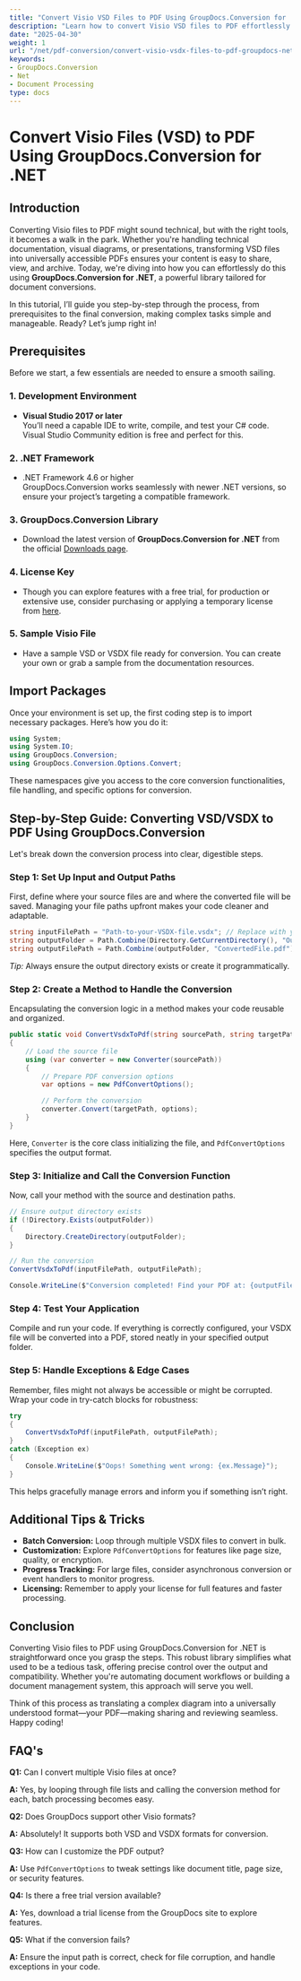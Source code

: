 ```yaml
---
title: "Convert Visio VSD Files to PDF Using GroupDocs.Conversion for .NET&#58; A Comprehensive Guide"
description: "Learn how to convert Visio VSD files to PDF effortlessly using GroupDocs.Conversion for .NET. This guide covers installation, setup, and practical use cases."
date: "2025-04-30"
weight: 1
url: "/net/pdf-conversion/convert-visio-vsdx-files-to-pdf-groupdocs-net/"
keywords:
- GroupDocs.Conversion
- Net
- Document Processing
type: docs
---
```

# Convert Visio Files (VSD) to PDF Using GroupDocs.Conversion for .NET

## Introduction

Converting Visio files to PDF might sound technical, but with the right tools, it becomes a walk in the park. Whether you're handling technical documentation, visual diagrams, or presentations, transforming VSD files into universally accessible PDFs ensures your content is easy to share, view, and archive. Today, we're diving into how you can effortlessly do this using **GroupDocs.Conversion for .NET**, a powerful library tailored for document conversions.

In this tutorial, I’ll guide you step-by-step through the process, from prerequisites to the final conversion, making complex tasks simple and manageable. Ready? Let’s jump right in!

## Prerequisites

Before we start, a few essentials are needed to ensure a smooth sailing.

### 1. Development Environment

- **Visual Studio 2017 or later**  
You’ll need a capable IDE to write, compile, and test your C# code. Visual Studio Community edition is free and perfect for this.

### 2. .NET Framework

- .NET Framework 4.6 or higher  
GroupDocs.Conversion works seamlessly with newer .NET versions, so ensure your project’s targeting a compatible framework.

### 3. GroupDocs.Conversion Library

- Download the latest version of **GroupDocs.Conversion for .NET** from the official [Downloads page](https://releases.groupdocs.com/conversion/net/).

### 4. License Key

- Though you can explore features with a free trial, for production or extensive use, consider purchasing or applying a temporary license from [here](https://purchase.groupdocs.com/temporary-license/).

### 5. Sample Visio File

- Have a sample VSD or VSDX file ready for conversion. You can create your own or grab a sample from the documentation resources.

## Import Packages

Once your environment is set up, the first coding step is to import necessary packages. Here’s how you do it:

```csharp
using System;
using System.IO;
using GroupDocs.Conversion;
using GroupDocs.Conversion.Options.Convert;
```

These namespaces give you access to the core conversion functionalities, file handling, and specific options for conversion.

## Step-by-Step Guide: Converting VSD/VSDX to PDF Using GroupDocs.Conversion

Let's break down the conversion process into clear, digestible steps.

### Step 1: Set Up Input and Output Paths

First, define where your source files are and where the converted file will be saved. Managing your file paths upfront makes your code cleaner and adaptable.

```csharp
string inputFilePath = "Path-to-your-VSDX-file.vsdx"; // Replace with your actual file path
string outputFolder = Path.Combine(Directory.GetCurrentDirectory(), "Output");
string outputFilePath = Path.Combine(outputFolder, "ConvertedFile.pdf");
```

*Tip:* Always ensure the output directory exists or create it programmatically.

### Step 2: Create a Method to Handle the Conversion

Encapsulating the conversion logic in a method makes your code reusable and organized.

```csharp
public static void ConvertVsdxToPdf(string sourcePath, string targetPath)
{
    // Load the source file
    using (var converter = new Converter(sourcePath))
    {
        // Prepare PDF conversion options
        var options = new PdfConvertOptions();

        // Perform the conversion
        converter.Convert(targetPath, options);
    }
}
```

Here, `Converter` is the core class initializing the file, and `PdfConvertOptions` specifies the output format.

### Step 3: Initialize and Call the Conversion Function

Now, call your method with the source and destination paths.

```csharp
// Ensure output directory exists
if (!Directory.Exists(outputFolder))
{
    Directory.CreateDirectory(outputFolder);
}

// Run the conversion
ConvertVsdxToPdf(inputFilePath, outputFilePath);

Console.WriteLine($"Conversion completed! Find your PDF at: {outputFilePath}");
```

### Step 4: Test Your Application

Compile and run your code. If everything is correctly configured, your VSDX file will be converted into a PDF, stored neatly in your specified output folder.

### Step 5: Handle Exceptions & Edge Cases

Remember, files might not always be accessible or might be corrupted. Wrap your code in try-catch blocks for robustness:

```csharp
try
{
    ConvertVsdxToPdf(inputFilePath, outputFilePath);
}
catch (Exception ex)
{
    Console.WriteLine($"Oops! Something went wrong: {ex.Message}");
}
```

This helps gracefully manage errors and inform you if something isn’t right.

## Additional Tips & Tricks

- **Batch Conversion:** Loop through multiple VSDX files to convert in bulk.
- **Customization:** Explore `PdfConvertOptions` for features like page size, quality, or encryption.
- **Progress Tracking:** For large files, consider asynchronous conversion or event handlers to monitor progress.
- **Licensing:** Remember to apply your license for full features and faster processing.

## Conclusion

Converting Visio files to PDF using GroupDocs.Conversion for .NET is straightforward once you grasp the steps. This robust library simplifies what used to be a tedious task, offering precise control over the output and compatibility. Whether you're automating document workflows or building a document management system, this approach will serve you well.

Think of this process as translating a complex diagram into a universally understood format—your PDF—making sharing and reviewing seamless. Happy coding!

## FAQ's

**Q1:** Can I convert multiple Visio files at once?  

**A:** Yes, by looping through file lists and calling the conversion method for each, batch processing becomes easy.

**Q2:** Does GroupDocs support other Visio formats?  

**A:** Absolutely! It supports both VSD and VSDX formats for conversion.

**Q3:** How can I customize the PDF output?  

**A:** Use `PdfConvertOptions` to tweak settings like document title, page size, or security features.

**Q4:** Is there a free trial version available?  

**A:** Yes, download a trial license from the GroupDocs site to explore features.

**Q5:** What if the conversion fails?  

**A:** Ensure the input path is correct, check for file corruption, and handle exceptions in your code.
